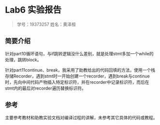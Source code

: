 # Lab6 实验报告

> 学号：19373257 姓名：黄泽桓

## 简要介绍

针对part10循环语句，与if跳转逻辑没什么差别，就是处理stmt多加一个while的处理，跳转block。

针对part11continue、break，我采用了助教给出的代码回填的方法，使用一个栈存储Recorder，遇到stmt时一开始创建一个recorder，遇到break与continue时，先向中间代码产物插入特定标识符，并在recorder中记录标识符，而后在stmt内的最后对recorder遍历替换标识符。

## 参考

主要参考教材和助教实验文档对编译过程的讲解，未参考其它具体的代码或教程。

